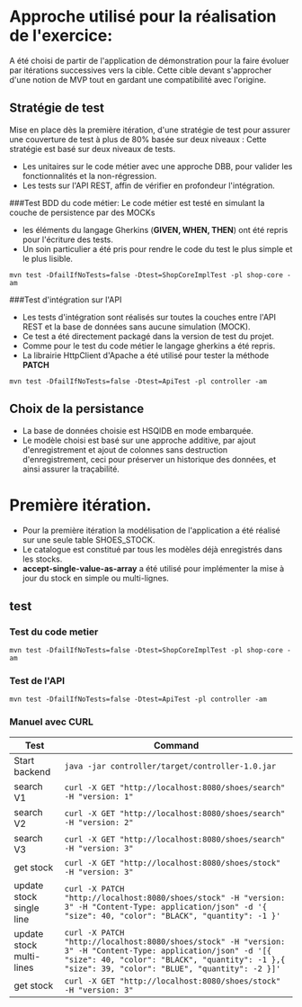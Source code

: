 # Approche utilisé pour la réalisation de l'exercice:

A été choisi de partir de l'application de démonstration pour la faire évoluer par itérations successives vers la cible. Cette cible devant s'approcher d'une notion de MVP tout en gardant une compatibilité avec l'origine.

## Stratégie de test
Mise en place dès la première itération, d'une stratégie de test pour assurer une couverture de test à plus de 80% basée sur deux niveaux :
Cette stratégie est basé sur deux niveaux de tests.
- Les unitaires sur le code métier avec une approche DBB, pour valider les fonctionnalités et la non-régression.
- Les tests sur l'API REST, affin de vérifier en profondeur l'intégration.


###Test BDD du code métier:
Le code métier est testé en simulant la couche de persistence par des MOCKs
- les éléments du langage Gherkins (**GIVEN, WHEN, THEN**) ont été repris pour l'écriture des tests.
- Un soin particulier a été pris pour rendre le code du test le plus simple et le plus lisible.

```shell
mvn test -DfailIfNoTests=false -Dtest=ShopCoreImplTest -pl shop-core -am
```

###Test d'intégration sur l'API
- Les tests d'intégration sont réalisés sur toutes la couches entre l'API REST et la base de données sans aucune simulation (MOCK).
- Ce test a été directement packagé dans la version de test du projet.
- Comme pour le test du code métier le langage gherkins a été repris.
- La librairie HttpClient d'Apache a été utilisé pour tester la méthode **PATCH**

```shell
mvn test -DfailIfNoTests=false -Dtest=ApiTest -pl controller -am
```


## Choix de la persistance
- La base de données choisie est HSQlDB en mode embarquée.
- Le modèle choisi est basé sur une approche additive, par ajout d'enregistrement et ajout de colonnes sans destruction d'enregistrement, ceci pour préserver un historique des données, et ainsi assurer la traçabilité.


# Première itération.
- Pour la première itération la modélisation de l'application a été réalisé sur une seule table SHOES_STOCK.
- Le catalogue est constitué par tous les modèles déjà enregistrés dans les stocks.
- **accept-single-value-as-array** a été utilisé pour implémenter la mise à jour du stock en simple ou multi-lignes.

## test

### Test du code metier
```shell
mvn test -DfailIfNoTests=false -Dtest=ShopCoreImplTest -pl shop-core -am
```

### Test de l'API
```shell
mvn test -DfailIfNoTests=false -Dtest=ApiTest -pl controller -am
```

### Manuel avec CURL


| Test            | Command  |
| ------------------ | --------------------------------------------------------- |
| Start backend | ```java -jar controller/target/controller-1.0.jar``` |
| search V1 | ```curl -X GET "http://localhost:8080/shoes/search" -H "version: 1" ``` |
| search V2 | ```curl -X GET "http://localhost:8080/shoes/search" -H "version: 2" ``` |
| search V3 | ```curl -X GET "http://localhost:8080/shoes/search" -H "version: 3" ``` |
| get stock | ```curl -X GET "http://localhost:8080/shoes/stock" -H "version: 3" ``` |
| update stock single line | ```curl -X PATCH "http://localhost:8080/shoes/stock" -H "version: 3" -H "Content-Type: application/json" -d '{ "size": 40, "color": "BLACK", "quantity": -1 }'``` |
| update stock multi-lines | ```curl -X PATCH "http://localhost:8080/shoes/stock" -H "version: 3" -H "Content-Type: application/json" -d '[{ "size": 40, "color": "BLACK", "quantity": -1 },{ "size": 39, "color": "BLUE", "quantity": -2 }]'``` |
| get stock  | ```curl -X GET "http://localhost:8080/shoes/stock" -H "version: 3"``` |

